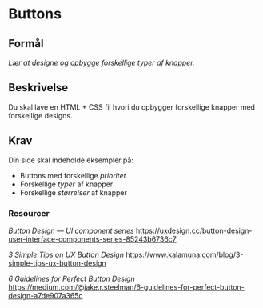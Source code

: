 # Buttons

## Formål
_Lær at designe og opbygge forskellige typer af knapper._

## Beskrivelse
Du skal lave en HTML + CSS fil hvori du opbygger forskellige knapper med forskellige designs.

## Krav 
Din side skal indeholde eksempler på:
- Buttons med forskellige _*prioritet*_
- Forskellige _*typer*_ af knapper
- Forskellige _*størrelser*_ af knapper


### Resourcer

*Button Design — UI component series* https://uxdesign.cc/button-design-user-interface-components-series-85243b6736c7 

_3 Simple Tips on UX Button Design_ https://www.kalamuna.com/blog/3-simple-tips-ux-button-design 

_6 Guidelines for Perfect Button Design_ https://medium.com/@jake.r.steelman/6-guidelines-for-perfect-button-design-a7de907a365c
